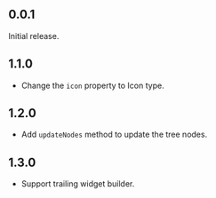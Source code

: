 ## 0.0.1

Initial release.

## 1.1.0

- Change the `icon` property to Icon type.

## 1.2.0

- Add `updateNodes` method to update the tree nodes.

## 1.3.0

- Support trailing widget builder.